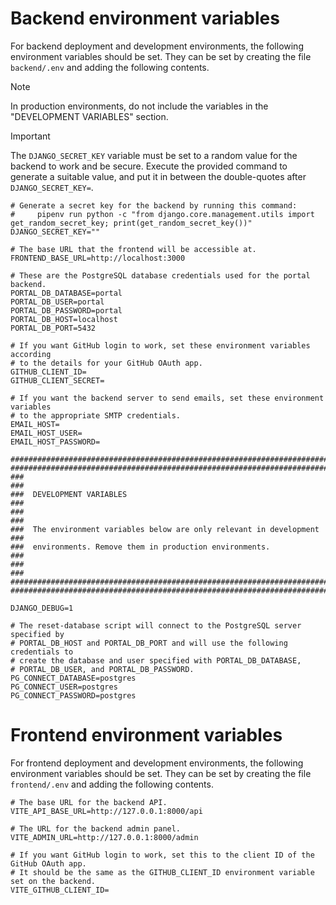 # Backend environment variables

For backend deployment and development environments, the following environment variables
should be set. They can be set by creating the file `backend/.env` and adding the following
contents.

> [!NOTE]
> In production environments, do not include the variables in the "DEVELOPMENT VARIABLES" section.

> [!IMPORTANT]
> The `DJANGO_SECRET_KEY` variable must be set to a random value for the backend to work and be secure.
> Execute the provided command to generate a suitable value, and put it in between the double-quotes after `DJANGO_SECRET_KEY=`.

```shell
# Generate a secret key for the backend by running this command:
#     pipenv run python -c "from django.core.management.utils import get_random_secret_key; print(get_random_secret_key())"
DJANGO_SECRET_KEY=""

# The base URL that the frontend will be accessible at.
FRONTEND_BASE_URL=http://localhost:3000

# These are the PostgreSQL database credentials used for the portal backend.
PORTAL_DB_DATABASE=portal
PORTAL_DB_USER=portal
PORTAL_DB_PASSWORD=portal
PORTAL_DB_HOST=localhost
PORTAL_DB_PORT=5432

# If you want GitHub login to work, set these environment variables according
# to the details for your GitHub OAuth app.
GITHUB_CLIENT_ID=
GITHUB_CLIENT_SECRET=

# If you want the backend server to send emails, set these environment variables
# to the appropriate SMTP credentials.
EMAIL_HOST=
EMAIL_HOST_USER=
EMAIL_HOST_PASSWORD=

##########################################################################
##########################################################################
###                                                                    ###
###  DEVELOPMENT VARIABLES                                             ###
###                                                                    ###
###  The environment variables below are only relevant in development  ###
###  environments. Remove them in production environments.             ###
###                                                                    ###
##########################################################################
##########################################################################

DJANGO_DEBUG=1

# The reset-database script will connect to the PostgreSQL server specified by
# PORTAL_DB_HOST and PORTAL_DB_PORT and will use the following credentials to
# create the database and user specified with PORTAL_DB_DATABASE,
# PORTAL_DB_USER, and PORTAL_DB_PASSWORD.
PG_CONNECT_DATABASE=postgres
PG_CONNECT_USER=postgres
PG_CONNECT_PASSWORD=postgres
```

# Frontend environment variables

For frontend deployment and development environments, the following environment variables
should be set. They can be set by creating the file `frontend/.env` and adding the following
contents.

```shell
# The base URL for the backend API.
VITE_API_BASE_URL=http://127.0.0.1:8000/api

# The URL for the backend admin panel.
VITE_ADMIN_URL=http://127.0.0.1:8000/admin

# If you want GitHub login to work, set this to the client ID of the GitHub OAuth app.
# It should be the same as the GITHUB_CLIENT_ID environment variable set on the backend.
VITE_GITHUB_CLIENT_ID=
```
